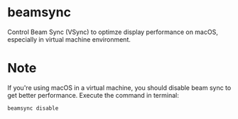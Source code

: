 # beamsync

Control Beam Sync (VSync) to optimze display performance on macOS, especially in virtual machine environment.

# Note

If you're using macOS in a virtual machine, you should disable beam sync to get better performance. Execute the command in terminal:

`
beamsync disable
`

